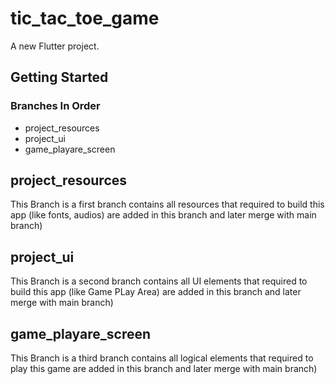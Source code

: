 # tic_tac_toe_game

A new Flutter project.

## Getting Started

### Branches In Order
* project_resources
* project_ui
* game_playare_screen


## project_resources

This Branch is a first branch contains all resources that required to build this app (like fonts, audios) are added in this branch and later merge with main branch)


## project_ui

This Branch is a second branch contains all UI elements that required to build this app (like Game PLay Area) are added in this branch and later merge with main branch)


## game_playare_screen

This Branch is a third branch contains all logical  elements that required to play  this game  are added in this branch and later merge with main branch)




